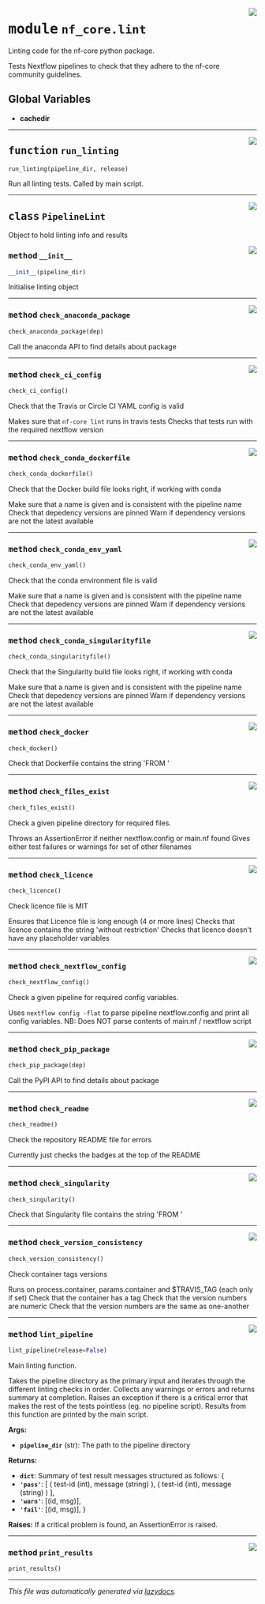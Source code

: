 <!-- markdownlint-disable -->

<a href="../../../../../../tools/nf_core/lint.py#L0"><img align="right" style="float:right;" src="https://img.shields.io/badge/-source-cccccc?style=flat-square"></a>

# <kbd>module</kbd> `nf_core.lint`

Linting code for the nf-core python package.

Tests Nextflow pipelines to check that they adhere to the nf-core community guidelines.

## **Global Variables**

- **cachedir**

---

<a href="../../../../../../tools/nf_core/lint.py#L37"><img align="right" style="float:right;" src="https://img.shields.io/badge/-source-cccccc?style=flat-square"></a>

## <kbd>function</kbd> `run_linting`

```python
run_linting(pipeline_dir, release)
```

Run all linting tests. Called by main script.

---

<a href="../../../../../../tools/nf_core/lint.py#L65"><img align="right" style="float:right;" src="https://img.shields.io/badge/-source-cccccc?style=flat-square"></a>

## <kbd>class</kbd> `PipelineLint`

Object to hold linting info and results

<a href="../../../../../../tools/nf_core/lint.py#L68"><img align="right" style="float:right;" src="https://img.shields.io/badge/-source-cccccc?style=flat-square"></a>

### <kbd>method</kbd> `__init__`

```python
__init__(pipeline_dir)
```

Initialise linting object

---

<a href="../../../../../../tools/nf_core/lint.py#L579"><img align="right" style="float:right;" src="https://img.shields.io/badge/-source-cccccc?style=flat-square"></a>

### <kbd>method</kbd> `check_anaconda_package`

```python
check_anaconda_package(dep)
```

Call the anaconda API to find details about package

---

<a href="../../../../../../tools/nf_core/lint.py#L371"><img align="right" style="float:right;" src="https://img.shields.io/badge/-source-cccccc?style=flat-square"></a>

### <kbd>method</kbd> `check_ci_config`

```python
check_ci_config()
```

Check that the Travis or Circle CI YAML config is valid

Makes sure that `nf-core lint` runs in travis tests Checks that tests run with the required nextflow version

---

<a href="../../../../../../tools/nf_core/lint.py#L623"><img align="right" style="float:right;" src="https://img.shields.io/badge/-source-cccccc?style=flat-square"></a>

### <kbd>method</kbd> `check_conda_dockerfile`

```python
check_conda_dockerfile()
```

Check that the Docker build file looks right, if working with conda

Make sure that a name is given and is consistent with the pipeline name Check that depedency versions are pinned Warn if dependency versions are not the latest available

---

<a href="../../../../../../tools/nf_core/lint.py#L516"><img align="right" style="float:right;" src="https://img.shields.io/badge/-source-cccccc?style=flat-square"></a>

### <kbd>method</kbd> `check_conda_env_yaml`

```python
check_conda_env_yaml()
```

Check that the conda environment file is valid

Make sure that a name is given and is consistent with the pipeline name Check that depedency versions are pinned Warn if dependency versions are not the latest available

---

<a href="../../../../../../tools/nf_core/lint.py#L647"><img align="right" style="float:right;" src="https://img.shields.io/badge/-source-cccccc?style=flat-square"></a>

### <kbd>method</kbd> `check_conda_singularityfile`

```python
check_conda_singularityfile()
```

Check that the Singularity build file looks right, if working with conda

Make sure that a name is given and is consistent with the pipeline name Check that depedency versions are pinned Warn if dependency versions are not the latest available

---

<a href="../../../../../../tools/nf_core/lint.py#L194"><img align="right" style="float:right;" src="https://img.shields.io/badge/-source-cccccc?style=flat-square"></a>

### <kbd>method</kbd> `check_docker`

```python
check_docker()
```

Check that Dockerfile contains the string 'FROM '

---

<a href="../../../../../../tools/nf_core/lint.py#L134"><img align="right" style="float:right;" src="https://img.shields.io/badge/-source-cccccc?style=flat-square"></a>

### <kbd>method</kbd> `check_files_exist`

```python
check_files_exist()
```

Check a given pipeline directory for required files.

Throws an AssertionError if neither nextflow.config or main.nf found Gives either test failures or warnings for set of other filenames

---

<a href="../../../../../../tools/nf_core/lint.py#L223"><img align="right" style="float:right;" src="https://img.shields.io/badge/-source-cccccc?style=flat-square"></a>

### <kbd>method</kbd> `check_licence`

```python
check_licence()
```

Check licence file is MIT

Ensures that Licence file is long enough (4 or more lines) Checks that licence contains the string 'without restriction' Checks that licence doesn't have any placeholder variables

---

<a href="../../../../../../tools/nf_core/lint.py#L267"><img align="right" style="float:right;" src="https://img.shields.io/badge/-source-cccccc?style=flat-square"></a>

### <kbd>method</kbd> `check_nextflow_config`

```python
check_nextflow_config()
```

Check a given pipeline for required config variables.

Uses `nextflow config -flat` to parse pipeline nextflow.config and print all config variables. NB: Does NOT parse contents of main.nf / nextflow script

---

<a href="../../../../../../tools/nf_core/lint.py#L603"><img align="right" style="float:right;" src="https://img.shields.io/badge/-source-cccccc?style=flat-square"></a>

### <kbd>method</kbd> `check_pip_package`

```python
check_pip_package(dep)
```

Call the PyPI API to find details about package

---

<a href="../../../../../../tools/nf_core/lint.py#L437"><img align="right" style="float:right;" src="https://img.shields.io/badge/-source-cccccc?style=flat-square"></a>

### <kbd>method</kbd> `check_readme`

```python
check_readme()
```

Check the repository README file for errors

Currently just checks the badges at the top of the README

---

<a href="../../../../../../tools/nf_core/lint.py#L208"><img align="right" style="float:right;" src="https://img.shields.io/badge/-source-cccccc?style=flat-square"></a>

### <kbd>method</kbd> `check_singularity`

```python
check_singularity()
```

Check that Singularity file contains the string 'FROM '

---

<a href="../../../../../../tools/nf_core/lint.py#L469"><img align="right" style="float:right;" src="https://img.shields.io/badge/-source-cccccc?style=flat-square"></a>

### <kbd>method</kbd> `check_version_consistency`

```python
check_version_consistency()
```

Check container tags versions

Runs on process.container, params.container and $TRAVIS_TAG (each only if set) Check that the container has a tag Check that the version numbers are numeric Check that the version numbers are the same as one-another

---

<a href="../../../../../../tools/nf_core/lint.py#L84"><img align="right" style="float:right;" src="https://img.shields.io/badge/-source-cccccc?style=flat-square"></a>

### <kbd>method</kbd> `lint_pipeline`

```python
lint_pipeline(release=False)
```

Main linting function.

Takes the pipeline directory as the primary input and iterates through the different linting checks in order. Collects any warnings or errors and returns summary at completion. Raises an exception if there is a critical error that makes the rest of the tests pointless (eg. no pipeline script). Results from this function are printed by the main script.

**Args:**

- <b>`pipeline_dir`</b> (str): The path to the pipeline directory

**Returns:**

- <b>`dict`</b>: Summary of test result messages structured as follows: {
- <b>`'pass'`</b>: [ ( test-id (int), message (string) ), ( test-id (int), message (string) ) ],
- <b>`'warn'`</b>: [(id, msg)],
- <b>`'fail'`</b>: [(id, msg)], }

**Raises:**
If a critical problem is found, an AssertionError is raised.

---

<a href="../../../../../../tools/nf_core/lint.py#L675"><img align="right" style="float:right;" src="https://img.shields.io/badge/-source-cccccc?style=flat-square"></a>

### <kbd>method</kbd> `print_results`

```python
print_results()
```

---

_This file was automatically generated via [lazydocs](https://github.com/ml-tooling/lazydocs)._
